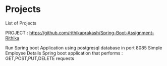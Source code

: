 # Projects
List of Projects

PROJECT : https://github.com/rithikaprakash/Spring-Boot-Assignment-Rithika

Run Spring boot Application using postgresql database in port 8085
Simple Employee Details Spring boot application that performs : GET,POST,PUT,DELETE requests
